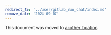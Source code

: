 ```yaml
---
redirect_to: '../user/gitlab_duo_chat/index.md'
remove_date: '2024-09-07'
---
```


This document was moved to [another location](../user/gitlab_duo_chat/index.md).

<!-- This redirect file can be deleted after <2024-09-07>. -->
<!-- Redirects that point to other docs in the same project expire in three months. -->
<!-- Redirects that point to docs in a different project or site (for example, link is not relative and starts with `https:`) expire in one year. -->
<!-- Before deletion, see: https://docs.gitlab.com/ee/development/documentation/redirects.html -->
